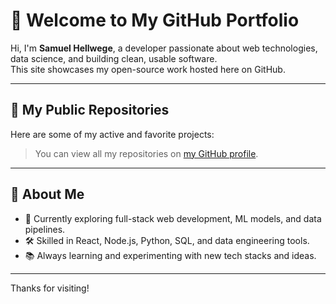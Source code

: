 # 👋 Welcome to My GitHub Portfolio

Hi, I'm **Samuel Hellwege**, a developer passionate about web technologies, data science, and building clean, usable software.  
This site showcases my open-source work hosted here on GitHub.

---

## 📁 My Public Repositories

Here are some of my active and favorite projects:

> You can view all my repositories on [my GitHub profile](https://github.com/Sam-Hellwege).

---

## 🚀 About Me

- 💼 Currently exploring full-stack web development, ML models, and data pipelines.
- 🛠️ Skilled in React, Node.js, Python, SQL, and data engineering tools.
- 📚 Always learning and experimenting with new tech stacks and ideas.

---

Thanks for visiting!  
